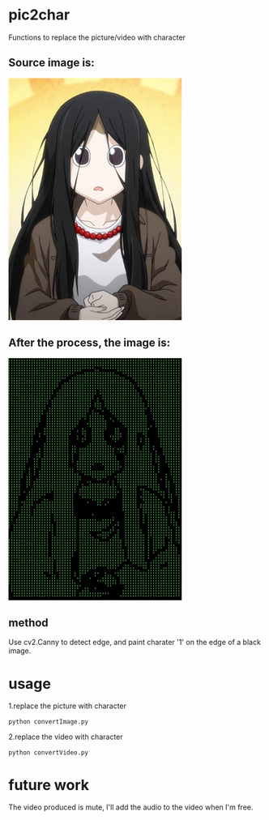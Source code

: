 # pic2char
Functions to replace the picture/video with character

## Source image is:

![pic](./baoerjie.jpg)

## After the process, the image is:

![pic](./output.jpg)

## method
Use cv2.Canny to detect edge, and paint charater '1' on the edge of a black image.

# usage
1.replace the picture with character
```Shell
python convertImage.py
```
2.replace the video with character
```Shell
python convertVideo.py
```
# future work
The video produced is mute, I'll add the audio to the video when I'm free.
